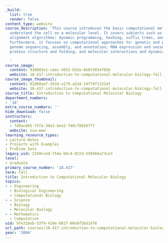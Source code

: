 ```yaml
---
_build:
  list: true
  render: false
content_type: website
course_description: 'This course introduces the basic computational methods used to
  understand the cell on a molecular level. It covers subjects such as the sequence
  alignment algorithms: dynamic programming, hashing, suffix trees, and Gibbs sampling.
  Furthermore, it focuses on computational approaches to: genetic and physical mapping;
  genome sequencing, assembly, and annotation; RNA expression and secondary structure;
  protein structure and folding; and molecular interactions and dynamics.

  '
course_image:
  content: 930803e1-cdac-4932-b52e-6b074834702b
  website: 18-417-introduction-to-computational-molecular-biology-fall-2004
course_image_thumbnail:
  content: 01d60aef-2b34-a179-a23d-14f74f1131df
  website: 18-417-introduction-to-computational-molecular-biology-fall-2004
course_title: Introduction to Computational Molecular Biology
department_numbers:
- '18'
extra_course_numbers: ''
hide_download: false
instructors:
  content:
  - fd0ac665-75fa-39e1-bee2-748c789267ff
  website: ocw-www
learning_resource_types:
- Lecture Notes
- Projects with Examples
- Problem Sets
legacy_uid: 2349cced-754a-bbc4-022d-5584b6a73ce3
level:
- Graduate
primary_course_number: '18.417'
term: Fall
title: Introduction to Computational Molecular Biology
topics:
- - Engineering
  - Biological Engineering
  - Computational Biology
- - Science
  - Biology
  - Molecular Biology
- - Mathematics
  - Computation
uid: 9fe31beb-53f9-410e-881f-00a9f5bd1476
url_path: courses/18-417-introduction-to-computational-molecular-biology-fall-2004
year: '2004'
---
```

